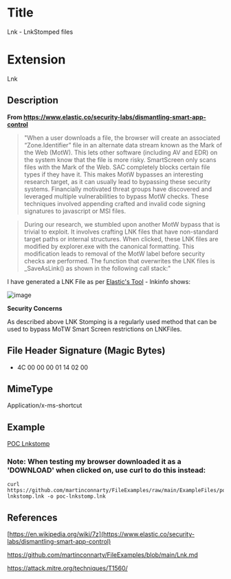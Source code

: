 # Title

Lnk - LnkStomped files

# Extension

Lnk

## Description

**From https://www.elastic.co/security-labs/dismantling-smart-app-control**

> "When a user downloads a file, the browser will create an associated “Zone.Identifier” file in an alternate data stream known as the Mark of the Web (MotW). This lets other software (including AV and EDR) on the system know that the file is more risky. SmartScreen only scans files with the Mark of the Web. SAC completely blocks certain file types if they have it. This makes MotW bypasses an interesting research target, as it can usually lead to bypassing these security systems. Financially motivated threat groups have discovered and leveraged multiple vulnerabilities to bypass MotW checks. These techniques involved appending crafted and invalid code signing signatures to javascript or MSI files.

> During our research, we stumbled upon another MotW bypass that is trivial to exploit. It involves crafting LNK files that have non-standard target paths or internal structures. When clicked, these LNK files are modified by explorer.exe with the canonical formatting. This modification leads to removal of the MotW label before security checks are performed. The function that overwrites the LNK files is _SaveAsLink() as shown in the following call stack:"

I have generated a LNK File as per [Elastic's Tool](https://github.com/joe-desimone/rep-research/blob/8e22c587e727ce2e3ea1ccab973941b7dd2244fc/lnk_stomping/lnk_stomping.py) - lnkinfo shows:

![image](https://github.com/user-attachments/assets/8bb5267f-b318-4b3a-85eb-1282f6d6316f)


**Security Concerns**

As described above LNK Stomping is a regularly used method that can be used to bypass MoTW Smart Screen restrictions on LNKFiles. 

## File Header Signature (Magic Bytes)

- 4C 00 00 00 01 14 02 00


## MimeType

Application/x-ms-shortcut

## Example

[POC Lnkstomp](../../../FileExamples/raw/main/ExampleFiles/poc-lnkstomp.lnk)


### Note: When testing my browser downloaded it as a 'DOWNLOAD' when clicked on, use curl to do this instead:

```
curl https://github.com/martinconnarty/FileExamples/raw/main/ExampleFiles/poc-lnkstomp.lnk -o poc-lnkstomp.lnk
```

## References

[https://en.wikipedia.org/wiki/7z](https://www.elastic.co/security-labs/dismantling-smart-app-control)

https://github.com/martinconnarty/FileExamples/blob/main/Lnk.md

https://attack.mitre.org/techniques/T1560/



